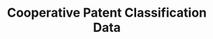 ---
bigquery: https://console.cloud.google.com/bigquery?p=patents-public-data&d=cpc&page=dataset
citation: '“Cooperative Patent Classification” by the EPO and USPTO, for public use. '
contributors: EPO, USPTO
cost: None
description: Cooperative Patent Classification Data contains the scheme and definitions
  of the Cooperative Patent Classification system for classifying patent documents.
  The CPC is the result of a partnership between the EPO and the USPTO in their joint
  effort to develop a common, internationally compatible classification system for
  technical documents, in particular patent publications, which will be used by both
  offices in the patent granting process
documentation: https://www.cooperativepatentclassification.org/cpcSchemeAndDefinitions
last_edit: Mon, 04 Apr 2022 19:07:06 GMT
location: https://www.cooperativepatentclassification.org/index
maintained_by: USPTO, EPO
schema_fields: '[''status'', ''sizeCache'', ''title_part'', ''title_full'', ''definition'',
  ''limiting_references'', ''ipcConcordant'', ''breakdownCode'', ''additional_only'',
  ''informativeReferences'', ''children'', ''glossary'', ''breakdown_code'', ''childGroups'',
  ''titlePart'', ''not_allocatable'', ''notAllocatable'', ''limitingReferences'',
  ''level'', ''symbol'', ''applicationReferences'', ''dateRevised'', ''parents'',
  ''residualReferences'', ''ipc_concordant'', ''synonyms'', ''date_revised'', ''titleFull'',
  ''application_references'', ''child_groups'', ''informative_references'', ''residual_references'']'
shortname: cooperative_patent_classification
tags:
- patents
- science
title: Cooperative Patent Classification Data
uuid: 984374a7-16e9-4b35-9445-458daceb01bf
---